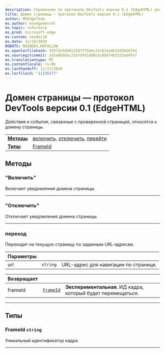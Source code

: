 ```yaml
---
description: Справочник по протоколу DevTools версии 0.1 (EdgeHTML) для домена страницы. Действия и события, связанные с проверенной страницей, относятся к домену страницы.
title: Домен страницы — протокол DevTools версии 0.1 (EdgeHTML)
author: MSEdgeTeam
ms.author: msedgedevrel
ms.topic: reference
ms.prod: microsoft-edge
ms.custom: seodec18
ms.date: 11/19/2020
ROBOTS: NOINDEX,NOFOLLOW
ms.openlocfilehash: 55575e54b9125d7ff544c23c81da4b15d3b56fb1
ms.sourcegitcommit: a35a6b5bbc21b7df61d08cbc6b074b5325ad4fef
ms.translationtype: MT
ms.contentlocale: ru-RU
ms.lasthandoff: 12/17/2020
ms.locfileid: "11235577"
---
```

# Домен страницы — протокол DevTools версии 0.1 (EdgeHTML)  

Действия и события, связанные с проверенной страницей, относятся к домену страницы.

| | |
|-|-|
| [**Методы**](#methods) | [включить,](#enable) [отключить,](#disable) [перейти](#navigate) |
| [**Типы**](#types) | [FrameId](#frameid) |
## Методы

### "Включить"
Включает уведомления домена страницы.


---

### "Отключить" 
Отключает уведомления домена страницы.


---

### переход
Переходит на текущую страницу по заданным URL-адресам.

<table>
    <thead>
        <tr>
            <th>Параметры</th>
            <th></th>
            <th></th>
        </tr>
    </thead>
    <tbody>
        <tr>
            <td>url</td>
            <td><code class="flyout">string</code></td>
            <td>URL-адрес для навигации по странице.</td>
        </tr>
    </tbody>
</table>
<table>
    <thead>
        <tr>
            <th>Возвращает</th>
            <th></th>
            <th></th>
        </tr>
    </thead>
    <tbody>
        <tr>
            <td>frameId</td>
            <td><a href="#frameid"><code class="flyout">FrameId</code></a></td>
            <td><span><b>Экспериментальная. </b></span>ИД кадра, который будет перемещаться.</td>
        </tr>
    </tbody>
</table>

---

## Типы

### <a name="frameid"></a> FrameId `string`

Уникальный идентификатор кадра.


---
